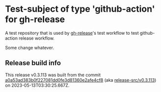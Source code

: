 # Test-subject of type 'github-action' for gh-release

A test repository that is used by [gh-release](https://github.com/kattecon/gh-release)'s test workflow to test github-action release workflow.

Some change whatever.


## Release build info

This release v0.3.113 was built from the commit [a0a53ad383b0f227081dd0fe3d81360e2afe4cf8](https://github.com/kattecon/gh-release-test-ga/tree/a0a53ad383b0f227081dd0fe3d81360e2afe4cf8) (aka [release-src/v0.3.113](https://github.com/kattecon/gh-release-test-ga/tree/release-src/v0.3.113)) on 2023-05-13T03:30:25.667Z.
        